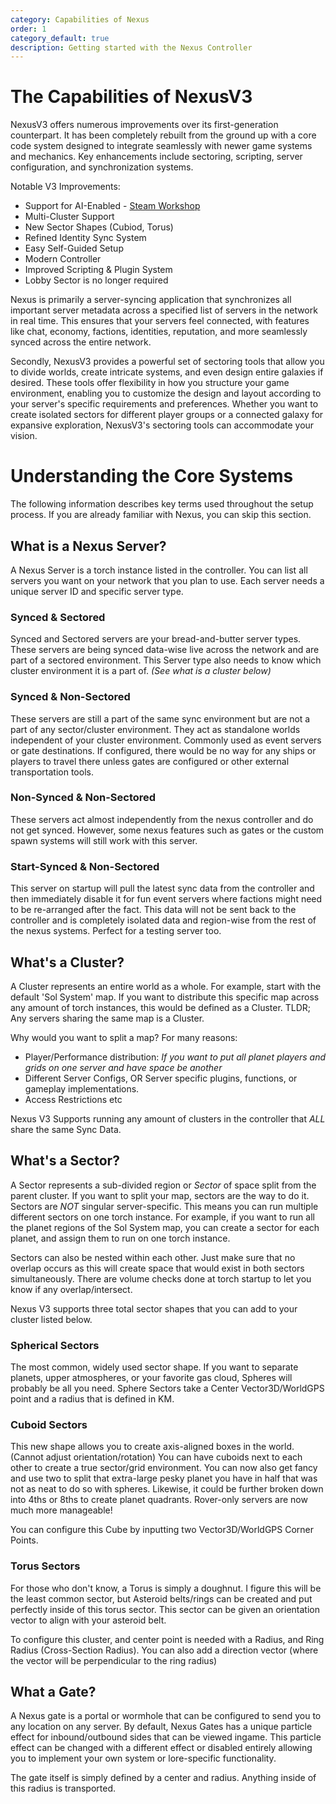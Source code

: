 ```yaml
---
category: Capabilities of Nexus
order: 1
category_default: true
description: Getting started with the Nexus Controller
---
```


# The Capabilities of NexusV3

NexusV3 offers numerous improvements over its first-generation counterpart. It has been completely rebuilt from the ground up with a core code system designed to integrate seamlessly with newer game systems and mechanics. Key enhancements include sectoring, scripting, server configuration, and synchronization systems.

Notable V3 Improvements:
- Support for AI-Enabled - [Steam Workshop](https://steamcommunity.com/workshop/filedetails/?id=2596208372)
- Multi-Cluster Support
- New Sector Shapes (Cubiod, Torus)
- Refined Identity Sync System
- Easy Self-Guided Setup
- Modern Controller
- Improved Scripting & Plugin System
- Lobby Sector is no longer required

Nexus is primarily a server-syncing application that synchronizes all important server metadata across a specified list of servers in the network in real time. This ensures that your servers feel connected, with features like chat, economy, factions, identities, reputation, and more seamlessly synced across the entire network.

Secondly, NexusV3 provides a powerful set of sectoring tools that allow you to divide worlds, create intricate systems, and even design entire galaxies if desired. These tools offer flexibility in how you structure your game environment, enabling you to customize the design and layout according to your server's specific requirements and preferences. Whether you want to create isolated sectors for different player groups or a connected galaxy for expansive exploration, NexusV3's sectoring tools can accommodate your vision.

# Understanding the Core Systems
The following information describes key terms used throughout the setup process. If you are already familiar with Nexus, you can skip this section.


## What is a Nexus Server?
A Nexus Server is a torch instance listed in the controller. You can list all servers you want on your network that you plan to use. Each server needs a unique server ID and specific server type.



### Synced & Sectored
Synced and Sectored servers are your bread-and-butter server types. These servers are being synced data-wise live across the network and are part of a sectored environment. This Server type also needs to know which cluster environment it is a part of. *(See what is a cluster below)*

### Synced & Non-Sectored
These servers are still a part of the same sync environment but are not a part of any sector/cluster environment. They act as standalone worlds independent of your cluster environment. Commonly used as event servers or gate destinations. If configured, there would be no way for any ships or players to travel there unless gates are configured or other external transportation tools.

### Non-Synced & Non-Sectored
These servers act almost independently from the nexus controller and do not get synced. However, some nexus features such as gates or the custom spawn systems will still work with this server. 

### Start-Synced & Non-Sectored
This server on startup will pull the latest sync data from the controller and then immediately disable it for fun event servers where factions might need to be re-arranged after the fact. This data will not be sent back to the controller and is completely isolated data and region-wise from the rest of the nexus systems. Perfect for a testing server too.


## What's a Cluster?
A Cluster represents an entire world as a whole. For example, start with the default 'Sol System' map. If you want to distribute this specific map across any amount of torch instances, this would be defined as a Cluster. TLDR; Any servers sharing the same map is a Cluster.

Why would you want to split a map? For many reasons:
- Player/Performance distribution: *If you want to put all planet players and grids on one server and have space be another*
- Different Server Configs, OR Server specific plugins, functions, or gameplay implementations.
- Access Restrictions etc

Nexus V3 Supports running any amount of clusters in the controller that *ALL* share the same Sync Data.

## What's a Sector?
A Sector represents a sub-divided region or *Sector* of space split from the parent cluster. If you want to split your map, sectors are the way to do it. Sectors are *NOT* singular server-specific. This means you can run multiple different sectors on one torch instance. For example, if you want to run all the planet regions of the Sol System map, you can create a sector for each planet, and assign them to run on one torch instance.

Sectors can also be nested within each other. Just make sure that no overlap occurs as this will create space that would exist in both sectors simultaneously. There are volume checks done at torch startup to let you know if any overlap/intersect.

Nexus V3 supports three total sector shapes that you can add to your cluster listed below.
### Spherical Sectors
The most common, widely used sector shape. If you want to separate planets, upper atmospheres, or your favorite gas cloud, Spheres will probably be all you need. Sphere Sectors take a Center Vector3D/WorldGPS point and a radius that is defined in KM.

### Cuboid Sectors
This new shape allows you to create axis-aligned boxes in the world. (Cannot adjust orientation/rotation) You can have cuboids next to each other to create a true sector/grid environment. You can now also get fancy and use two to split that extra-large pesky planet you have in half that was not as neat to do so with spheres. Likewise, it could be further broken down into 4ths or 8ths to create planet quadrants. Rover-only servers are now much more manageable!

You can configure this Cube by inputting two Vector3D/WorldGPS Corner Points.

### Torus Sectors
For those who don't know, a Torus is simply a doughnut. I figure this will be the least common sector, but Asteroid belts/rings can be created and put perfectly inside of this torus sector. This sector can be given an orientation vector to align with your asteroid belt.

To configure this cluster, and center point is needed with a Radius, and Ring Radius (Cross-Section Radius). You can also add a direction vector (where the vector will be perpendicular to the ring radius)

## What a Gate?
A Nexus gate is a portal or wormhole that can be configured to send you to any location on any server. By default, Nexus Gates has a unique particle effect for inbound/outbound sides that can be viewed ingame. This particle effect can be changed with a different effect or disabled entirely allowing you to implement your own system or lore-specific functionality.

The gate itself is simply defined by a center and radius. Anything inside of this radius is transported.